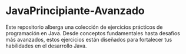 # JavaPrincipiante-Avanzado
Este repositorio alberga una colección de ejercicios prácticos de programación en Java. Desde conceptos fundamentales hasta desafíos más avanzados, estos ejercicios están diseñados para fortalecer tus habilidades en el desarrollo Java.
